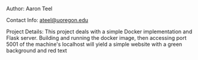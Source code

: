 Author: Aaron Teel

Contact Info: ateel@uoregon.edu

Project Details: This project deals with a simple Docker implementation and Flask server. Building and running the docker image, then accessing port 5001 of the machine's localhost will yield a simple website with a green background and red text 
